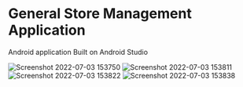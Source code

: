 # General Store Management Application
Android application Built on Android Studio

![Screenshot 2022-07-03 153750](https://user-images.githubusercontent.com/53516204/177035002-66aa81ff-5807-42bb-990d-2a9f9c06881f.png)
![Screenshot 2022-07-03 153811](https://user-images.githubusercontent.com/53516204/177035009-2e16ed51-3597-4bfb-8e25-ddb147d4423d.png)
![Screenshot 2022-07-03 153822](https://user-images.githubusercontent.com/53516204/177035012-c13f8b26-a1ca-470d-822c-029f5193ee88.png)
![Screenshot 2022-07-03 153838](https://user-images.githubusercontent.com/53516204/177035014-bd622ac6-3b02-4138-81ac-a5f8bd12519e.png)
